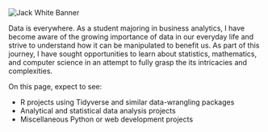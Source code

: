 <img src="https://i.imgur.com/1kHrKwf.png" alt="Jack White Banner">

Data is everywhere. As a student majoring in business analytics, I have become aware of the growing importance of data in our everyday life and strive to understand how it can be manipulated to benefit us. As part of this journey, I have sought opportunities to learn about statistics, mathematics, and computer science in an attempt to fully grasp the its intricacies and complexities.

On this page, expect to see:
<ul>
  <li>R projects using Tidyverse and similar data-wrangling packages</li>
  <li>Analytical and statistical data analysis projects</li>
  <li>Miscellaneous Python or web development projects</li>
</ul>

<!---
[![Jack's GitHub stats](https://github-readme-stats.vercel.app/api?username=jack-white9)](https://github.com/jack-white9/github-readme-stats)
---!>
